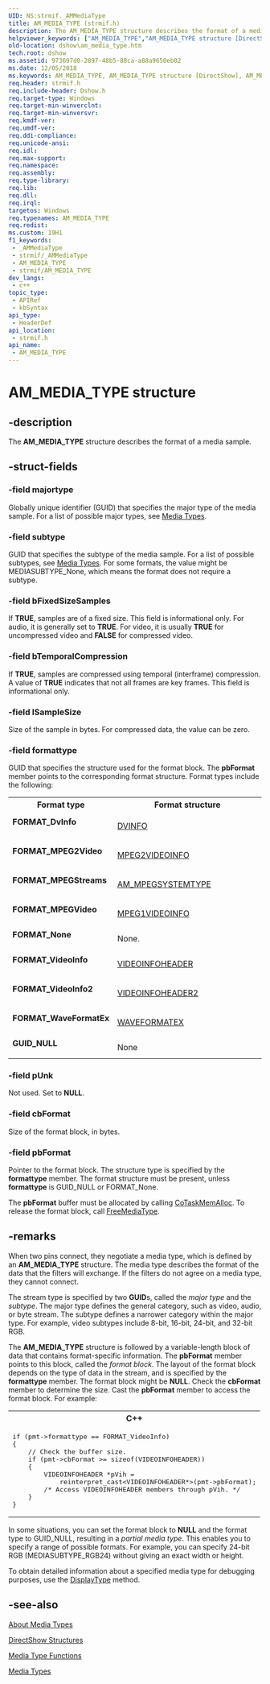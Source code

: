 ```yaml
---
UID: NS:strmif._AMMediaType
title: AM_MEDIA_TYPE (strmif.h)
description: The AM_MEDIA_TYPE structure describes the format of a media sample.
helpviewer_keywords: ["AM_MEDIA_TYPE","AM_MEDIA_TYPE structure [DirectShow]","AM_MEDIA_TYPEStructure","FORMAT_DvInfo","FORMAT_MPEG2Video","FORMAT_MPEGStreams","FORMAT_MPEGVideo","FORMAT_None","FORMAT_VideoInfo","FORMAT_VideoInfo2","FORMAT_WaveFormatEx","GUID_NULL","_AMMediaType","dshow.am_media_type","strmif/AM_MEDIA_TYPE"]
old-location: dshow\am_media_type.htm
tech.root: dshow
ms.assetid: 973697d0-2897-48b5-88ca-a88a9650eb02
ms.date: 12/05/2018
ms.keywords: AM_MEDIA_TYPE, AM_MEDIA_TYPE structure [DirectShow], AM_MEDIA_TYPEStructure, FORMAT_DvInfo, FORMAT_MPEG2Video, FORMAT_MPEGStreams, FORMAT_MPEGVideo, FORMAT_None, FORMAT_VideoInfo, FORMAT_VideoInfo2, FORMAT_WaveFormatEx, GUID_NULL, _AMMediaType, dshow.am_media_type, strmif/AM_MEDIA_TYPE
req.header: strmif.h
req.include-header: Dshow.h
req.target-type: Windows
req.target-min-winverclnt: 
req.target-min-winversvr: 
req.kmdf-ver: 
req.umdf-ver: 
req.ddi-compliance: 
req.unicode-ansi: 
req.idl: 
req.max-support: 
req.namespace: 
req.assembly: 
req.type-library: 
req.lib: 
req.dll: 
req.irql: 
targetos: Windows
req.typenames: AM_MEDIA_TYPE
req.redist: 
ms.custom: 19H1
f1_keywords:
 - _AMMediaType
 - strmif/_AMMediaType
 - AM_MEDIA_TYPE
 - strmif/AM_MEDIA_TYPE
dev_langs:
 - c++
topic_type:
 - APIRef
 - kbSyntax
api_type:
 - HeaderDef
api_location:
 - strmif.h
api_name:
 - AM_MEDIA_TYPE
---
```


# AM_MEDIA_TYPE structure


## -description

The <b>AM_MEDIA_TYPE</b> structure describes the format of a media sample.

## -struct-fields

### -field majortype

Globally unique identifier (GUID) that specifies the major type of the media sample. For a list of possible major types, see <a href="https://docs.microsoft.com/windows/desktop/DirectShow/media-types">Media Types</a>.

### -field subtype

GUID that specifies the subtype of the media sample. For a list of possible subtypes, see <a href="https://docs.microsoft.com/windows/desktop/DirectShow/media-types">Media Types</a>. For some formats, the value might be MEDIASUBTYPE_None, which means the format does not require a subtype.

### -field bFixedSizeSamples

If <b>TRUE</b>, samples are of a fixed size. This field is informational only. For audio, it is generally set to <b>TRUE</b>. For video, it is usually <b>TRUE</b> for uncompressed video and <b>FALSE</b> for compressed video.

### -field bTemporalCompression

If <b>TRUE</b>, samples are compressed using temporal (interframe) compression. A value of <b>TRUE</b> indicates that not all frames are key frames. This field is informational only.

### -field lSampleSize

Size of the sample in bytes. For compressed data, the value can be zero.

### -field formattype

GUID that specifies the structure used for the format block. The <b>pbFormat</b> member points to the corresponding format structure. Format types include the following:

<table>
<tr>
<th>Format type</th>
<th>Format structure</th>
</tr>
<tr>
<td width="40%"><a id="FORMAT_DvInfo"></a><a id="format_dvinfo"></a><a id="FORMAT_DVINFO"></a><dl>
<dt><b>FORMAT_DvInfo</b></dt>
</dl>
</td>
<td width="60%">

<a href="https://docs.microsoft.com/windows/desktop/api/strmif/ns-strmif-dvinfo">DVINFO</a>


</td>
</tr>
<tr>
<td width="40%"><a id="FORMAT_MPEG2Video"></a><a id="format_mpeg2video"></a><a id="FORMAT_MPEG2VIDEO"></a><dl>
<dt><b>FORMAT_MPEG2Video</b></dt>
</dl>
</td>
<td width="60%">

<a href="https://docs.microsoft.com/previous-versions/windows/desktop/api/dvdmedia/ns-dvdmedia-mpeg2videoinfo">MPEG2VIDEOINFO</a>


</td>
</tr>
<tr>
<td width="40%"><a id="FORMAT_MPEGStreams"></a><a id="format_mpegstreams"></a><a id="FORMAT_MPEGSTREAMS"></a><dl>
<dt><b>FORMAT_MPEGStreams</b></dt>
</dl>
</td>
<td width="60%">

<a href="https://docs.microsoft.com/previous-versions/windows/desktop/api/mpegtype/ns-mpegtype-am_mpegsystemtype">AM_MPEGSYSTEMTYPE</a>


</td>
</tr>
<tr>
<td width="40%"><a id="FORMAT_MPEGVideo"></a><a id="format_mpegvideo"></a><a id="FORMAT_MPEGVIDEO"></a><dl>
<dt><b>FORMAT_MPEGVideo</b></dt>
</dl>
</td>
<td width="60%">

<a href="https://docs.microsoft.com/previous-versions/windows/desktop/api/amvideo/ns-amvideo-mpeg1videoinfo">MPEG1VIDEOINFO</a>


</td>
</tr>
<tr>
<td width="40%"><a id="FORMAT_None"></a><a id="format_none"></a><a id="FORMAT_NONE"></a><dl>
<dt><b>FORMAT_None</b></dt>
</dl>
</td>
<td width="60%">
None.

</td>
</tr>
<tr>
<td width="40%"><a id="FORMAT_VideoInfo"></a><a id="format_videoinfo"></a><a id="FORMAT_VIDEOINFO"></a><dl>
<dt><b>FORMAT_VideoInfo</b></dt>
</dl>
</td>
<td width="60%">

<a href="https://docs.microsoft.com/previous-versions/windows/desktop/api/amvideo/ns-amvideo-videoinfoheader">VIDEOINFOHEADER</a>


</td>
</tr>
<tr>
<td width="40%"><a id="FORMAT_VideoInfo2"></a><a id="format_videoinfo2"></a><a id="FORMAT_VIDEOINFO2"></a><dl>
<dt><b>FORMAT_VideoInfo2</b></dt>
</dl>
</td>
<td width="60%">

<a href="https://docs.microsoft.com/previous-versions/windows/desktop/api/dvdmedia/ns-dvdmedia-videoinfoheader2">VIDEOINFOHEADER2</a>


</td>
</tr>
<tr>
<td width="40%"><a id="FORMAT_WaveFormatEx"></a><a id="format_waveformatex"></a><a id="FORMAT_WAVEFORMATEX"></a><dl>
<dt><b>FORMAT_WaveFormatEx</b></dt>
</dl>
</td>
<td width="60%">

<a href="https://docs.microsoft.com/previous-versions/dd757713(v=vs.85)">WAVEFORMATEX</a>


</td>
</tr>
<tr>
<td width="40%"><a id="GUID_NULL"></a><a id="guid_null"></a><dl>
<dt><b>GUID_NULL</b></dt>
</dl>
</td>
<td width="60%">
None

</td>
</tr>
</table>

### -field pUnk

Not used. Set to <b>NULL</b>.

### -field cbFormat

Size of the format block, in bytes.

### -field pbFormat

Pointer to the format block. The structure type is specified by the <b>formattype</b> member. The format structure must be present, unless <b>formattype</b> is GUID_NULL or FORMAT_None.
          

The <b>pbFormat</b> buffer must be allocated by calling <a href="https://docs.microsoft.com/windows/desktop/api/combaseapi/nf-combaseapi-cotaskmemalloc">CoTaskMemAlloc</a>. To release the format block, call <a href="https://docs.microsoft.com/windows/desktop/DirectShow/freemediatype">FreeMediaType</a>.

## -remarks

When two pins connect, they negotiate a media type, which is defined by an <b>AM_MEDIA_TYPE</b> structure. The media type describes the format of the data that the filters will exchange. If the filters do not agree on a media type, they cannot connect.

The stream type is specified by two <b>GUID</b>s, called the <i>major type</i> and the <i>subtype</i>. The major type defines the general category, such as video, audio, or byte stream. The subtype defines a narrower category within the major type. For example, video subtypes include 8-bit, 16-bit, 24-bit, and 32-bit RGB.

The <b>AM_MEDIA_TYPE</b> structure is followed by a variable-length block of data that contains format-specific information. The <b>pbFormat</b> member points to this block, called the <i>format block</i>. The layout of the format block depends on the type of data in the stream, and is specified by the <b>formattype</b> member. The format block might be <b>NULL</b>. Check the <b>cbFormat</b> member to determine the size. Cast the <b>pbFormat</b> member to access the format block. For example:

<div class="code"><span codelanguage="ManagedCPlusPlus"><table>
<tr>
<th>C++</th>
</tr>
<tr>
<td>
<pre>
if (pmt-&gt;formattype == FORMAT_VideoInfo)
{
    // Check the buffer size.
    if (pmt-&gt;cbFormat &gt;= sizeof(VIDEOINFOHEADER))
    {
        VIDEOINFOHEADER *pVih = 
            reinterpret_cast&lt;VIDEOINFOHEADER*&gt;(pmt-&gt;pbFormat);
        /* Access VIDEOINFOHEADER members through pVih. */
    }
}
</pre>
</td>
</tr>
</table></span></div>
In some situations, you can set the format block to <b>NULL</b> and the format type to GUID_NULL, resulting in a <i>partial media type</i>. This enables you to specify a range of possible formats. For example, you can specify 24-bit RGB (MEDIASUBTYPE_RGB24) without giving an exact width or height.

To obtain detailed information about a specified media type for debugging purposes, use the <a href="https://docs.microsoft.com/windows/desktop/DirectShow/displaytype">DisplayType</a> method.

## -see-also

<a href="https://docs.microsoft.com/windows/desktop/DirectShow/about-media-types">About Media Types</a>



<a href="https://docs.microsoft.com/windows/desktop/DirectShow/directshow-structures">DirectShow Structures</a>



<a href="https://docs.microsoft.com/windows/desktop/DirectShow/media-type-functions">Media Type Functions</a>



<a href="https://docs.microsoft.com/windows/desktop/DirectShow/media-types">Media Types</a>

